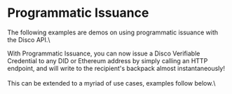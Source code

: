# Programmatic Issuance

The following examples are demos on using programmatic issuance with the Disco API.\


With Programmatic Issuance, you can now issue a Disco Verifiable Credential to any DID or Ethereum address by simply calling an HTTP endpoint, and will write to the recipient's backpack almost instantaneously!\
\
This can be extended to a myriad of use cases, examples follow below.\
